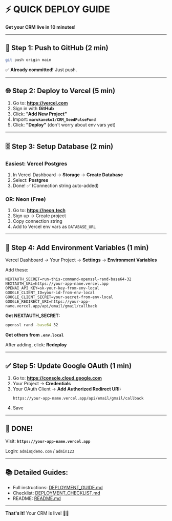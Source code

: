 # ⚡ QUICK DEPLOY GUIDE

**Get your CRM live in 10 minutes!**

---

## 🚀 **Step 1: Push to GitHub** (2 min)

```bash
git push origin main
```

✅ **Already committed!** Just push.

---

## 🌐 **Step 2: Deploy to Vercel** (5 min)

1. Go to: **https://vercel.com**
2. Sign in with **GitHub**
3. Click: **"Add New Project"**
4. Import: **`marukaneko1/CRM_SeedPulseFund`**
5. Click: **"Deploy"** (don't worry about env vars yet)

---

## 🗄️ **Step 3: Setup Database** (2 min)

### **Easiest: Vercel Postgres**

1. In Vercel Dashboard → **Storage** → **Create Database**
2. Select: **Postgres**
3. Done! ✅ (Connection string auto-added)

### **OR: Neon (Free)**

1. Go to: **https://neon.tech**
2. Sign up → Create project
3. Copy connection string
4. Add to Vercel env vars as `DATABASE_URL`

---

## 🔐 **Step 4: Add Environment Variables** (1 min)

Vercel Dashboard → Your Project → **Settings** → **Environment Variables**

Add these:

```env
NEXTAUTH_SECRET=run-this-command-openssl-rand-base64-32
NEXTAUTH_URL=https://your-app-name.vercel.app
OPENAI_API_KEY=sk-your-key-from-env-local
GOOGLE_CLIENT_ID=your-id-from-env-local
GOOGLE_CLIENT_SECRET=your-secret-from-env-local
GOOGLE_REDIRECT_URI=https://your-app-name.vercel.app/api/email/gmail/callback
```

**Get NEXTAUTH_SECRET:**
```bash
openssl rand -base64 32
```

**Get others from `.env.local`**

After adding, click: **Redeploy**

---

## ✅ **Step 5: Update Google OAuth** (1 min)

1. Go to: **https://console.cloud.google.com**
2. Your Project → **Credentials**
3. Your OAuth Client → **Add Authorized Redirect URI:**
   ```
   https://your-app-name.vercel.app/api/email/gmail/callback
   ```
4. Save

---

## 🎉 **DONE!**

Visit: **`https://your-app-name.vercel.app`**

Login: `admin@demo.com` / `admin123`

---

## 📚 **Detailed Guides:**

- Full instructions: [DEPLOYMENT_GUIDE.md](./DEPLOYMENT_GUIDE.md)
- Checklist: [DEPLOYMENT_CHECKLIST.md](./DEPLOYMENT_CHECKLIST.md)
- README: [README.md](./README.md)

---

**That's it!** Your CRM is live! 🚀✨

